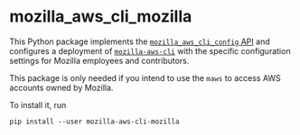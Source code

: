 # mozilla_aws_cli_mozilla

This Python package implements the [`mozilla_aws_cli_config` API](https://github.com/mozilla-iam/mozilla-aws-cli#creating-enterprise--organization-configuration)
and configures a deployment of [`mozilla-aws-cli`](https://pypi.org/project/mozilla-aws-cli/)
with the specific configuration settings for Mozilla employees and contributors.

This package is only needed if you intend to use the `maws` to access AWS 
accounts owned by Mozilla.

To install it, run
```
pip install --user mozilla-aws-cli-mozilla
```